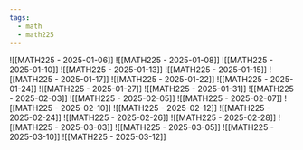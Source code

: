 ```yaml
---
tags:
  - math
  - math225
---
```

![[MATH225 - 2025-01-06]]
![[MATH225 - 2025-01-08]]
![[MATH225 - 2025-01-10]]
![[MATH225 - 2025-01-13]]
![[MATH225 - 2025-01-15]]
![[MATH225 - 2025-01-17]]
![[MATH225 - 2025-01-22]]
![[MATH225 - 2025-01-24]]
![[MATH225 - 2025-01-27]]
![[MATH225 - 2025-01-31]]
![[MATH225 - 2025-02-03]]
![[MATH225 - 2025-02-05]]
![[MATH225 - 2025-02-07]]
![[MATH225 - 2025-02-10]]
![[MATH225 - 2025-02-12]]
![[MATH225 - 2025-02-24]]
![[MATH225 - 2025-02-26]]
![[MATH225 - 2025-02-28]]
![[MATH225 - 2025-03-03]]
![[MATH225 - 2025-03-05]]
![[MATH225 - 2025-03-10]]
![[MATH225 - 2025-03-12]]
